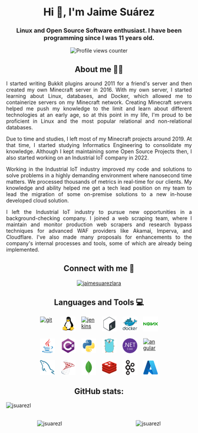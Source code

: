 <!-- introduction -->
<h1 align="center">Hi 👋, I'm Jaime Suárez</h1>
<h3 align="center">Linux and Open Source Software enthusiast. I have been programming since I was 11 years old.</h3>

<!-- profile views -->
<p align="center">
    <img alt="Profile views counter" src="https://komarev.com/ghpvc/?username=jsuarezl&label=Profile%20views&color=ff4444&style=for-the-badge&abbreviated=true"/>
</p>

<!-- background -->
<h2 align="center">About me 🧑‍💻</h2>
<div style="text-align: justify">
    <p>
        I started writing Bukkit plugins around 2011 for a friend's server and then created my own Minecraft server in 2016. With my own server, I started learning about Linux, databases, and Docker, which allowed me to containerize servers on my Minecraft network.
        Creating Minecraft servers helped me push my knowledge to the limit and learn about different technologies at an early age, so at this point in my life, I'm proud to be proficient in Linux and the most popular relational and non-relational databases.
    </p>
    <p>
        Due to time and studies, I left most of my Minecraft projects around 2019. At that time, I started studying Informatics Engineering to consolidate my knowledge. Although I kept maintaining some Open Source Projects then, I also started working on an Industrial IoT company in 2022.
    </p>
    <p>
        Working in the Industrial IoT industry improved my code and solutions to solve problems in a highly demanding environment where nanosecond time matters. We processed thousands of metrics in real-time for our clients. My knowledge and ability helped me get a tech lead position on my team to lead the migration of some on-premise solutions to a new in-house developed cloud solution.
    </p>
    <p>
        I left the Industrial IoT industry to pursue new opportunities in a background-checking company. I joined a web scraping team, where I maintain and monitor production web scrapers and research bypass techniques for advanced WAF providers like Akamai, Imperva, and Cloudflare. I've also made many proposals for enhancements to the company's internal processes and tools, some of which are already being implemented.
    </p>
</div>

<!-- social -->
<h2 align="center">Connect with me 💬</h2>
<p align="center">
    <a href="https://linkedin.com/in/jaimesuarezlara" target="blank">
        <img align="center" alt="jaimesuarezlara" height="30" src="https://raw.githubusercontent.com/rahuldkjain/github-profile-readme-generator/master/src/images/icons/Social/linked-in-alt.svg" width="40"/>
    </a>
</p>

<h2 align="center">Languages and Tools 💻</h2>
<div style="display: grid; justify-content: center; grid-template-columns: repeat(6, 40px); gap: 16px">
    <a href="https://git-scm.com/" rel="noreferrer" target="_blank">
        <img alt="git" height="40" src="https://www.vectorlogo.zone/logos/git-scm/git-scm-icon.svg" width="40"/>
    </a>
    <a href="https://www.linux.org/" rel="noreferrer" target="_blank">
        <img alt="linux" height="40" src="https://raw.githubusercontent.com/devicons/devicon/master/icons/linux/linux-original.svg" width="40"/>
    </a>
    <a href="https://www.jenkins.io" rel="noreferrer" target="_blank">
        <img alt="jenkins" height="40" src="https://www.vectorlogo.zone/logos/jenkins/jenkins-icon.svg" width="40"/>
    </a>
    <a href="https://www.gnu.org/software/bash/" rel="noreferrer" target="_blank">
        <img alt="bash" height="40" src="https://raw.githubusercontent.com/devicons/devicon/refs/heads/master/icons/bash/bash-original.svg" width="40"/>
    </a>
    <a href="https://www.docker.com/" rel="noreferrer" target="_blank">
        <img alt="docker" height="40" src="https://raw.githubusercontent.com/devicons/devicon/master/icons/docker/docker-original-wordmark.svg" width="40"/>
    </a>
    <a href="https://www.nginx.com" rel="noreferrer" target="_blank">
        <img alt="nginx" height="40" src="https://raw.githubusercontent.com/devicons/devicon/master/icons/nginx/nginx-original.svg" width="40"/>
    </a>
    <a href="https://www.java.com" rel="noreferrer" target="_blank">
        <img alt="java" height="40" src="https://raw.githubusercontent.com/devicons/devicon/master/icons/java/java-original.svg" width="40"/>
    </a>
    <a href="https://dotnet.microsoft.com/en-us/languages/csharp" rel="noreferrer" target="_blank">
        <img alt="csharp" height="40" src="https://raw.githubusercontent.com/devicons/devicon/master/icons/csharp/csharp-original.svg" width="40"/>
    </a>
    <a href="https://www.python.org" rel="noreferrer" target="_blank">
        <img alt="python" height="40" src="https://raw.githubusercontent.com/devicons/devicon/master/icons/python/python-original.svg" width="40"/>
    </a>
    <a href="https://golang.org" rel="noreferrer" target="_blank">
        <img alt="go" height="40" src="https://raw.githubusercontent.com/devicons/devicon/master/icons/go/go-original.svg" width="40"/>
    </a>
    <a href="https://dotnet.microsoft.com/" rel="noreferrer" target="_blank">
        <img alt="dotnet" height="40" src="https://raw.githubusercontent.com/devicons/devicon/master/icons/dotnetcore/dotnetcore-original.svg" width="40"/>
    </a>
    <a href="https://angular.io" rel="noreferrer" target="_blank">
        <img alt="angular" height="40" src="https://angular.io/assets/images/logos/angular/angular.svg" width="40"/>
    </a>
    <a href="https://www.mysql.com/" rel="noreferrer" target="_blank">
        <img alt="mysql" height="40" src="https://raw.githubusercontent.com/devicons/devicon/master/icons/mysql/mysql-original.svg" width="40"/>
    </a>
    <a href="https://www.microsoft.com/en-us/sql-server" rel="noreferrer" target="_blank">
        <img alt="mssql" height="40" src="https://raw.githubusercontent.com/devicons/devicon/refs/heads/master/icons/microsoftsqlserver/microsoftsqlserver-original.svg" width="40"/>
    </a>
    <a href="https://www.mongodb.com/" rel="noreferrer" target="_blank">
        <img alt="mongodb" height="40" src="https://raw.githubusercontent.com/devicons/devicon/master/icons/mongodb/mongodb-original.svg" width="40"/>
    </a>
    <a href="https://redis.io" rel="noreferrer" target="_blank">
        <img alt="redis" height="40" src="https://raw.githubusercontent.com/devicons/devicon/master/icons/redis/redis-original.svg" width="40"/>
    </a>
    <a href="https://kafka.apache.com" rel="noreferrer" target="_blank">
        <img alt="kafka" height="40" src="https://github.com/devicons/devicon/raw/refs/heads/master/icons/apachekafka/apachekafka-original.svg" width="40" />
    </a>
    <a href="https://azure.microsoft.com" rel="noreferrer" target="_blank">
        <img alt="azure" height="40" src="https://raw.githubusercontent.com/devicons/devicon/refs/heads/master/icons/azure/azure-original.svg" width="40"/>
    </a>
</div>

<h2 align="center">GitHub stats:</h2>
<!-- stats -->
<div style="display: flex; flex-direction: row; justify-content: space-around; flex-wrap: wrap; gap: 32px">
    <img alt="jsuarezl" src="https://github-profile-trophy.vercel.app/?username=jsuarezl&theme=gruvbox&no-bg=true&title=-Stars,-Reviews,-Commits,-Followers&margin-w=14&column=6" style="flex-basis: 100%"/>
    <img align="left" alt="jsuarezl" src="https://github-readme-stats.vercel.app/api/top-langs?username=jsuarezl&show_icons=true&locale=en&layout=compact&theme=gruvbox"/>
    <img align="center" alt="jsuarezl" src="https://github-readme-stats.vercel.app/api?username=jsuarezl&show_icons=true&locale=en&theme=gruvbox&hide_title=true"/>
</div>
